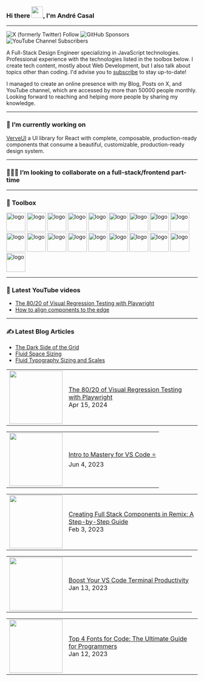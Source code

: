 ### Hi there <img src="https://raw.githubusercontent.com/MartinHeinz/MartinHeinz/master/wave.gif" width="30px">, I'm André Casal

***

![X (formerly Twitter) Follow](https://img.shields.io/twitter/follow/andrecasaldev) ![GitHub Sponsors](https://img.shields.io/github/sponsors/andrecasal)
 ![YouTube Channel Subscribers](https://img.shields.io/youtube/channel/subscribers/UCAVNclj3DbLvdJE5CUHfumg)


A Full-Stack Design Engineer specializing in JavaScript technologies. Professional experience with the technologies listed in the toolbox below.
I create tech content, mostly about Web Development, but I also talk about topics other than coding. I'd advise you to [subscribe](https://andrecasal.com/articles) to stay up-to-date!

I managed to create an online presence with my Blog, Posts on X, and YouTube channel, which are accessed by more than 50000 people monthly.
Looking forward to reaching and helping more people by sharing my knowledge.

***

### 🔭 I’m currently working on
[VerveUI](https://verveui.pro/) a UI library for React with complete, composable, production-ready components that consume a beautiful, customizable, production-ready design system.

***

### 🧑‍🤝‍🧑 I’m looking to collaborate on a full-stack/frontend part-time

***

### 🧰 Toolbox
     
<img src="https://cdn.jsdelivr.net/gh/devicons/devicon@latest/icons/vscode/vscode-original-wordmark.svg" alt="logo" width="50" height="50"/> <img src="https://cdn.jsdelivr.net/gh/devicons/devicon@latest/icons/html5/html5-original-wordmark.svg" alt="logo" width="50" height="50"/> <img src="https://cdn.jsdelivr.net/gh/devicons/devicon@latest/icons/css3/css3-original-wordmark.svg" alt="logo" width="50" height="50"/> <img src="https://cdn.jsdelivr.net/gh/devicons/devicon@latest/icons/javascript/javascript-original.svg" alt="logo" width="50" height="50"/> <img src="https://cdn.jsdelivr.net/gh/devicons/devicon@latest/icons/react/react-original-wordmark.svg" alt="logo" width="50" height="50"/> <img src="https://cdn.jsdelivr.net/gh/devicons/devicon@latest/icons/tailwindcss/tailwindcss-original.svg" alt="logo" width="50" height="50"/> <img src="https://cdn.jsdelivr.net/gh/devicons/devicon@latest/icons/nodejs/nodejs-original-wordmark.svg" alt="logo" width="50" height="50"/> <img src="https://cdn.jsdelivr.net/gh/devicons/devicon@latest/icons/npm/npm-original-wordmark.svg" alt="logo" width="50" height="50"/> <img src="https://cdn.jsdelivr.net/gh/devicons/devicon@latest/icons/reactrouter/reactrouter-original-wordmark.svg" alt="logo" width="50" height="50"/> <img src="https://cdn.jsdelivr.net/gh/devicons/devicon@latest/icons/sqlite/sqlite-original-wordmark.svg" alt="logo" width="50" height="50"/> <img src="https://cdn.jsdelivr.net/gh/devicons/devicon@latest/icons/playwright/playwright-original.svg" alt="logo" width="50" height="50"/> <img src="https://cdn.jsdelivr.net/gh/devicons/devicon@latest/icons/vitejs/vitejs-original.svg" alt="logo" width="50" height="50"/> <img src="https://cdn.jsdelivr.net/gh/devicons/devicon@latest/icons/vitest/vitest-original.svg" alt="logo" width="50" height="50"/> <img src="https://cdn.jsdelivr.net/gh/devicons/devicon@latest/icons/chrome/chrome-original.svg" alt="logo" width="50" height="50"/> <img src="https://cdn.jsdelivr.net/gh/devicons/devicon@latest/icons/sentry/sentry-original.svg" alt="logo" width="50" height="50"/> <img src="https://cdn.jsdelivr.net/gh/devicons/devicon@latest/icons/grafana/grafana-original-wordmark.svg" alt="logo" width="50" height="50"/> <img src="https://cdn.jsdelivr.net/gh/devicons/devicon@latest/icons/markdown/markdown-original.svg" alt="logo" width="50" height="50"/> <img src="https://cdn.jsdelivr.net/gh/devicons/devicon@latest/icons/apple/apple-original.svg" alt="logo" width="50" height="50"/> <img src="https://cdn.jsdelivr.net/gh/devicons/devicon@latest/icons/homebrew/homebrew-original-wordmark.svg" alt="logo" width="50" height="50"/>
          
***

### 📸 Latest YouTube videos
- [The 80/20 of Visual Regression Testing with Playwright](https://youtu.be/ltEXvyepzpA)
- [How to align components to the edge](https://youtu.be/ygoNRVkTcZA)
<!-- YOUTUBE-VIDEOS-LIST:START -->

<!-- YOUTUBE-VIDEOS-LIST:END -->

***

### ✍️ Latest Blog Articles
- [The Dark Side of the Grid](https://andrecasal.com/articles/the-dark-side-of-the-grid)
- [Fluid Space Sizing](https://andrecasal.com/articles/fluid-space-sizing)
- [Fluid Typography Sizing and Scales](https://andrecasal.com/articles/fluid-typography-sizing-with-modular-scales)
<!-- BLOG-POST-LIST:START --><table style="width:100%;"><tr><td><a href="https://www.youtube.com/watch?v=ltEXvyepzpA"><img width="140px" src="http://img.youtube.com/vi/ltEXvyepzpA/maxresdefault.jpg"></a></td>
<td><a href="https://www.youtube.com/watch?v=ltEXvyepzpA">The 80/20 of Visual Regression Testing with Playwright</a><br/>Apr 15, 2024</td></tr></table>
<table style="width:100%;"><tr><td><a href="https://www.youtube.com/watch?v=d8WWrNuF3PI"><img width="140px" src="http://img.youtube.com/vi/d8WWrNuF3PI/maxresdefault.jpg"></a></td>
<td><a href="https://www.youtube.com/watch?v=d8WWrNuF3PI">Intro to Mastery for VS Code ⭐️</a><br/>Jun 4, 2023</td></tr></table>
<table style="width:100%;"><tr><td><a href="https://www.youtube.com/watch?v=82VnfU8oW0M"><img width="140px" src="http://img.youtube.com/vi/82VnfU8oW0M/maxresdefault.jpg"></a></td>
<td><a href="https://www.youtube.com/watch?v=82VnfU8oW0M">Creating Full Stack Components in Remix: A Step-by-Step Guide</a><br/>Feb 3, 2023</td></tr></table>
<table style="width:100%;"><tr><td><a href="https://www.youtube.com/watch?v=WQyJEvEyvow"><img width="140px" src="http://img.youtube.com/vi/WQyJEvEyvow/maxresdefault.jpg"></a></td>
<td><a href="https://www.youtube.com/watch?v=WQyJEvEyvow">Boost Your VS Code Terminal Productivity</a><br/>Jan 13, 2023</td></tr></table>
<table style="width:100%;"><tr><td><a href="https://www.youtube.com/watch?v=bDrztDBhsrU"><img width="140px" src="http://img.youtube.com/vi/bDrztDBhsrU/maxresdefault.jpg"></a></td>
<td><a href="https://www.youtube.com/watch?v=bDrztDBhsrU">Top 4 Fonts for Code: The Ultimate Guide for Programmers</a><br/>Jan 12, 2023</td></tr></table>
<!-- BLOG-POST-LIST:END -->
